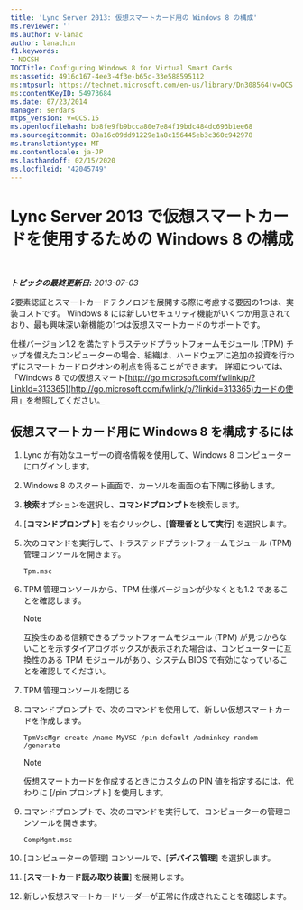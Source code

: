 ```yaml
---
title: 'Lync Server 2013: 仮想スマートカード用の Windows 8 の構成'
ms.reviewer: ''
ms.author: v-lanac
author: lanachin
f1.keywords:
- NOCSH
TOCTitle: Configuring Windows 8 for Virtual Smart Cards
ms:assetid: 4916c167-4ee3-4f3e-b65c-33e588595112
ms:mtpsurl: https://technet.microsoft.com/en-us/library/Dn308564(v=OCS.15)
ms:contentKeyID: 54973684
ms.date: 07/23/2014
manager: serdars
mtps_version: v=OCS.15
ms.openlocfilehash: bb8fe9fb9bcca80e7e84f19bdc484dc693b1ee68
ms.sourcegitcommit: 88a16c09dd91229e1a8c156445eb3c360c942978
ms.translationtype: MT
ms.contentlocale: ja-JP
ms.lasthandoff: 02/15/2020
ms.locfileid: "42045749"
---
```

<div data-xmlns="http://www.w3.org/1999/xhtml">

<div class="topic" data-xmlns="http://www.w3.org/1999/xhtml" data-msxsl="urn:schemas-microsoft-com:xslt" data-cs="http://msdn.microsoft.com/">

<div data-asp="http://msdn2.microsoft.com/asp">

# <a name="configuring-windows-8-for-using-virtual-smart-cards-with-lync-server-2013"></a>Lync Server 2013 で仮想スマートカードを使用するための Windows 8 の構成

</div>

<div id="mainSection">

<div id="mainBody">

<span> </span>

_**トピックの最終更新日:** 2013-07-03_

2要素認証とスマートカードテクノロジを展開する際に考慮する要因の1つは、実装コストです。 Windows 8 には新しいセキュリティ機能がいくつか用意されており、最も興味深い新機能の1つは仮想スマートカードのサポートです。

仕様バージョン1.2 を満たすトラステッドプラットフォームモジュール (TPM) チップを備えたコンピューターの場合、組織は、ハードウェアに追加の投資を行わずにスマートカードログオンの利点を得ることができます。 詳細については、「Windows 8 での仮想スマート[http://go.microsoft.com/fwlink/p/?LinkId=313365](http://go.microsoft.com/fwlink/p/?linkid=313365)カードの使用」を参照してください。

<div>

## <a name="to-configure-windows-8-for-virtual-smart-cards"></a>仮想スマートカード用に Windows 8 を構成するには

1.  Lync が有効なユーザーの資格情報を使用して、Windows 8 コンピューターにログインします。

2.  Windows 8 のスタート画面で、カーソルを画面の右下隅に移動します。

3.  **検索**オプションを選択し、**コマンドプロンプト**を検索します。

4.  [**コマンドプロンプト**] を右クリックし、[**管理者として実行**] を選択します。

5.  次のコマンドを実行して、トラステッドプラットフォームモジュール (TPM) 管理コンソールを開きます。
    
        Tpm.msc

6.  TPM 管理コンソールから、TPM 仕様バージョンが少なくとも1.2 であることを確認します。
    
    <div>
    

    > [!NOTE]  
    > 互換性のある信頼できるプラットフォームモジュール (TPM) が見つからないことを示すダイアログボックスが表示された場合は、コンピューターに互換性のある TPM モジュールがあり、システム BIOS で有効になっていることを確認してください。

    
    </div>

7.  TPM 管理コンソールを閉じる

8.  コマンドプロンプトで、次のコマンドを使用して、新しい仮想スマートカードを作成します。
    
        TpmVscMgr create /name MyVSC /pin default /adminkey random /generate
    
    <div>
    

    > [!NOTE]  
    > 仮想スマートカードを作成するときにカスタムの PIN 値を指定するには、代わりに [/pin プロンプト] を使用します。

    
    </div>

9.  コマンドプロンプトで、次のコマンドを実行して、コンピューターの管理コンソールを開きます。
    
        CompMgmt.msc

10. [コンピューターの管理] コンソールで、[**デバイス管理**] を選択します。

11. [**スマートカード読み取り装置**] を展開します。

12. 新しい仮想スマートカードリーダーが正常に作成されたことを確認します。

</div>

</div>

<span> </span>

</div>

</div>

</div>

